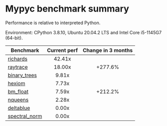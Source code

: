 # Mypyc benchmark summary

Performance is relative to interpreted Python.

Environment: CPython 3.8.10, Ubuntu 20.04.2 LTS and Intel Core i5-1145G7 (64-bit).

| Benchmark | Current perf | Change in 3 months |
| --- | :---: | :---: |
| [richards](benchmarks/richards.md) | 42.41x |  |
| [raytrace](benchmarks/raytrace.md) | 18.00x | +277.6% |
| [binary_trees](benchmarks/binary_trees.md) | 9.81x |  |
| [hexiom](benchmarks/hexiom.md) | 7.73x |  |
| [bm_float](benchmarks/bm_float.md) | 7.59x | +212.2% |
| [nqueens](benchmarks/nqueens.md) | 2.28x |  |
| [deltablue](benchmarks/deltablue.md) | 0.00x |  |
| [spectral_norm](benchmarks/spectral_norm.md) | 0.00x |  |
